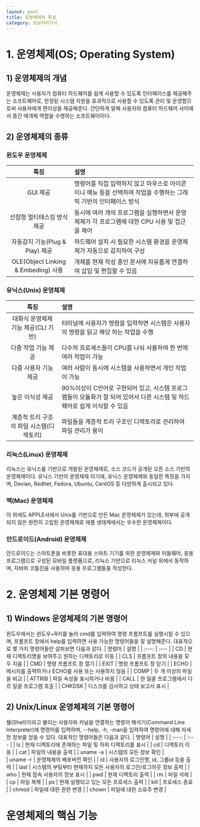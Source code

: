 ```yaml
---
layout: post
title: 운영체제의 특성
category: 정보처리기사
---
```


# 1. 운영체제(OS; Operating System)
## 1) 운영체제의 개념
운영체제는 사용자가 컴퓨터 하드웨어를 쉽게 사용할 수 있도록 인터페이스를 제공해주는 소프트웨어로, 한정된 시스템 자원을 효과적으로 사용할 수 있도록 관리 및 운영함으로써 사용자에게 편리성을 제공해준다. 
간단하게 말해 사용자와 컴퓨터 하드웨어 사이에서 중간 매개체 역할을 수행하는 소프트웨어이다. 

## 2) 운영체제의 종류
### 윈도우 운영체제
| 특징 | 설명 |
| :---: | :--- |
| GUI 제공 | 명령어를 직접 입력하지 않고 마우스로 아이콘이나 메뉴 등을 선택하여 작업을 수행하는 그래픽 기반의 인터페이스 방식 | 
| 선점형 멀티태스킹 방식 제공 | 동시에 여러 개의 프로그램을 실행하면서 운영체제가 각 프로그램에 대한 CPU 사용 및 접근을 제어 | 
| 자동감지 기능(Plug & Play) 제공 | 하드웨어 설치 시 필요한 시스템 환경을 운영체제가 자동으로 감지하여 구성 | 
| OLE(Object Linking & Embeding) 사용 | 개체를 현재 작성 중인 문서에 자유롭게 연결하여 삽입 및 편집할 수 있음 |
 
### 유닉스(Unix) 운영체제
| 특징 | 설명 |
| :---: | :--- |
| 대화식 운영체제 기능 제공(CLI 기반) | 터미널에 사용자가 명령을 입력하면 시스템은 사용자의 명령을 읽고 해당 하는 작업을 수행 | 
| 다중 작업 기능 제공 | 다수의 프로세스들이 CPU를 나눠 사용하여 한 번에 여러 작업이 가능 | 
| 다중 사용자 기능 제공 | 여러 사람이 동시에 시스템을 사용하면서 개인 작업이 가능 | 
| 높은 이식성 제공 | 90%이상이 C언어로 구현되어 있고, 시스템 프로그램들이 모듈화가 잘 되어 있어서 다른 시스템 및 하드웨어로 쉽게 이식할 수 있음 |
| 계층적 트리 구조의 파일 시스템(디렉토리) | 파일들을 계층적 트리 구조인 디렉토리로 관리하여 파일 관리가 용이 |

### 리눅스(Linux) 운영체제
리눅스는 유닉스를 기반으로 개발된 운영체제로, 소스 코드가 공개된 오픈 소스 기반의 운영체제이다.
유닉스 기반의 운영체제 이기에, 유닉스 운영체제와 동일한 특징을 가지며, Devian, Redhet, Fedora, Ubuntu, CentOS 등 다양하게 출시되고 있다.

### 맥(Mac) 운영체제
이 외에도 APPLE사에서 Unix를 기반으로 만든 Mac 운영체제가 있는데, 외부에 공개되지 않은 완전히 고립된 운영체제로 애플 생태계에서는 우수한 운영체제이다.

### 안드로이드(Android) 운영체제
안드로이드는 스마트폰을 비롯한 휴대용 스마트 기기를 위한 운영체제와 미들웨어, 응용 프로그램으로 구성된 모바일 플랫폼으로, 리눅스 기반으로 리눅스 커널 위에서 동작하며, 자바와 코틀린을 사용하여 응용 프로그램들을 작성한다.
 
# 2. 운영체제 기본 명령어
## 1) Windows 운영체제의 기본 명령어
윈도우에서는 윈도우+R키를 눌러 cmd를 입력하여 명령 프롬프트를 실행시킬 수 있으며, 프롬프트 창에서 help를 입력하면 사용 가능한 명령어들을 잘 설명해준다. 대표적으로 몇 가지 명령어들만 살펴보면 다음과 같다.
| 명령어 | 설명 |
| :---: | :--- |
| CD | 현재 디렉토리명을 보여주고 원하는 디렉토리로 이동 |
| CLS | 프롬프트 창의 내용을 모두 지움 |
| CMD | 명령 프롬프트 창 열기 |
| EXIT | 명령 프롬프트 창 닫기 |
| ECHO | 메시지를 출력하거나 ECHO를 사용 또는 사용하지 않음 |
| COMP | 두 개 이상의 파일을 비교 |
| ATTRIB | 파일 속성을 표시하거나 바꿈 |
| CALL | 한 일괄 프로그램에서 다르 일괄 프로그램 호출 |
| CHKDSK | 디스크를 검사하고 상태 보고서 표시 |

## 2) Unix/Linux 운영체제의 기본 명령어
쉘(Shell)이라고 불리는 사용자와 커널을 연결하는 명령어 해석기(Command Line Interpreter)에 명령어를 입력하며, --help, -h, -man을 입력하여 명령어에 대해 자세한 정보를 얻을 수 있다. 대표적인 명령어들은 다음과 같다.
| 명령어 | 설명 | 
| :---: | :--- | 
| ls | 현재 디렉토리에 존재하는 파일 및 하위 디렉토리를 표시 | 
| cd | 디렉토리 이동 | 
| cat | 파일의 내용을 출력 | 
| uname -a | 시스템의 모든 정보 확인 |   
| uname -r | 운영체제의 배포버전 확인 | 
| id | 사용자의 로그인명, id, 그룹id 등을 출력 | 
| last | 시스템의 부팅부터 현재까지 모든 사용자의 로그인/로그아웃 정보 출력 | 
| who | 현재 접속 사용자의 정보 표시 |
| pwd | 현재 디렉토리 출력 |
| rm | 파일 삭제 |
| cp | 파일 복제 |
| ps | 현재 실행되고 있는 모든 프로세스 출력 |
| kill | 프로세스 종료 |
| chmod | 파일에 대한 권한 변경 |
| chown | 파일에 대한 소유주 변경 |

# 운영체제의 핵심 기능